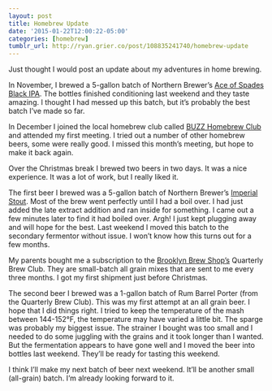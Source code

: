```yaml
---
layout: post
title: Homebrew Update
date: '2015-01-22T12:00:22-05:00'
categories: [homebrew]
tumblr_url: http://ryan.grier.co/post/108835241740/homebrew-update
---
```

Just thought I would post an update about my adventures in home brewing.

In November, I brewed a 5-gallon batch of Northern Brewer’s [Ace of Spades Black IPA](http://www.northernbrewer.com/ace-of-spades-black-ipa-recipe-kit). The bottles finished conditioning last weekend and they taste amazing. I thought I had messed up this batch, but it’s probably the best batch I’ve made so far.

In December I joined the local homebrew club called [BUZZ Homebrew Club](https://sites.google.com/site/buzzhomebrewclub/) and attended my first meeting. I tried out a number of other homebrew beers, some were really good. I missed this month’s meeting, but hope to make it back again.

Over the Christmas break I brewed two beers in two days. It was a nice experience. It was a lot of work, but I really liked it.

The first beer I brewed was a 5-gallon batch of Northern Brewer’s [Imperial Stout](http://www.northernbrewer.com/imperial-stout-extract-kit). Most of the brew went perfectly until I had a boil over. I had just added the late extract addition and ran inside for something. I came out a few minutes later to find it had boiled over. Argh! I just kept plugging away and will hope for the best. Last weekend I moved this batch to the secondary fermentor without issue. I won’t know how this turns out for a few months.

My parents bought me a subscription to the [Brooklyn Brew Shop’s](https://brooklynbrewshop.com) Quarterly Brew Club. They are small-batch all grain mixes that are sent to me every three months. I got my first shipment just before Christmas.

The second beer I brewed was a 1-gallon batch of Rum Barrel Porter (from the Quarterly Brew Club). This was my first attempt at an all grain beer. I hope that I did things right. I tried to keep the temperature of the mash between 144-152°F, the temperature may have varied a little bit. The sparge was probably my biggest issue. The strainer I bought was too small and I needed to do some juggling with the grains and it took longer than I wanted. But the fermentation appears to have gone well and I moved the beer into bottles last weekend. They’ll be ready for tasting this weekend.

I think I’ll make my next batch of beer next weekend. It’ll be another small (all-grain) batch. I’m already looking forward to it.
